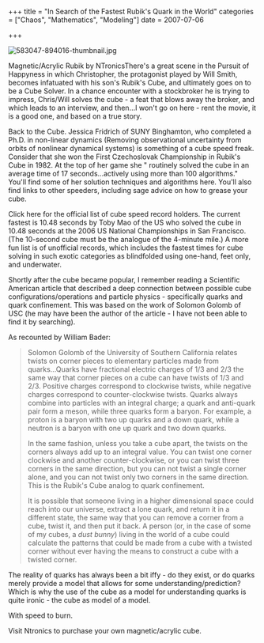+++
title = "In Search of the Fastest Rubik's Quark in the World"
categories = ["Chaos", "Mathematics", "Modeling"]
date = 2007-07-06


+++


<img src="https://www.fractalog.com/jpg/583047-894016-thumbnail.jpg" alt="583047-894016-thumbnail.jpg" />

 Magnetic/Acrylic Rubik by NTronicsThere's a great scene in the Pursuit of Happyness in which Christopher, the protagonist played by Will Smith, becomes infatuated with his son's Rubik's Cube, and ultimately goes on to be a Cube Solver. In a chance encounter with a stockbroker he is trying to impress, Chris/Will solves the cube - a feat that blows away the broker, and which leads to an interview, and then...I won't go on here - rent the movie, it is a good one, and based on a true story.
   
Back to the Cube. Jessica Fridrich of SUNY Binghamton, who completed a Ph.D. in non-linear dynamics (Removing observational uncertainty from orbits of nonlinear dynamical systems) is something of a cube speed freak. Consider that she won the First Czechoslovak Championship in Rubik's Cube in 1982. At the top of her game she &quot; routinely solved the cube in an average time of 17 seconds...actively using more than 100 algorithms.&quot; You'll find some of her solution techniques and algorithms here. You'll also find links to other speeders, including sage advice on how to grease your cube.
   
Click here for the official list of cube speed record holders. The current fastest is 10.48 seconds by Toby Mao of the US who solved the cube in 10.48 seconds at the 2006 US National Championships in San Francisco. (The 10-second cube must be the analogue of the 4-minute mile.) A more fun list is of unofficial records, which includes the fastest times for cube solving in such exotic categories as blindfolded using one-hand, feet only, and underwater.
   
Shortly after the cube became popular, I remember reading a Scientific American article that described a deep connection between possible cube configurations/operations and particle physics - specifically quarks and quark confinement. This was based on the work of Solomon Golomb of USC (he may have been the author of the article - I have not been able to find it by searching).
   
As recounted by William Bader:
   
<blockquote> 
Solomon Golomb of the University of Southern California relates twists on corner pieces to elementary particles made from quarks...Quarks have fractional electric charges of 1/3 and 2/3 the same way that corner pieces on a cube can have twists of 1/3 and 2/3.  Positive charges correspond to clockwise twists, while negative charges correspond to counter-clockwise twists. Quarks always combine into particles with an integral charge; a quark and anti-quark pair form a meson, while three quarks form a baryon. For example, a proton is a baryon with two up quarks and a down quark, while a neutron is a baryon with one up quark and two down quarks.
 
In the same fashion, unless you take a cube apart, the twists on the corners always add up to an integral value.  You can twist one corner clockwise and another counter-clockwise, or you can twist three corners in the same direction, but you can not twist a single corner alone, and you can not twist only two corners in the same direction.  This is the Rubik's Cube analog to quark confinement.
 
It is possible that someone living in a higher dimensional space could reach into our universe, extract a lone quark, and return it in a different state, the same way that you can remove a corner from a cube, twist it, and then put it back. A person (or, in the case of some of my cubes, a <em>dust bunny</em>) living in the world of a cube could calculate the patterns that could be made from a cube with a twisted corner without ever having the means to construct a cube with a twisted corner.
 </blockquote>
        
The reality of quarks has always been a bit iffy - do they exist, or do quarks merely provide a model that allows for some understanding/prediction? Which is why the use of the cube as a model for understanding quarks is quite ironic - the cube as model of a model.
   
With speed to burn.
 
Visit Ntronics to purchase your own magnetic/acrylic cube.
